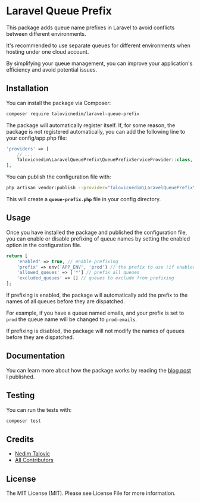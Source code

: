# Laravel Queue Prefix

This package adds queue name prefixes in Laravel to avoid conflicts between different environments. 

It's recommended to use separate queues for different environments when hosting under one cloud account. 

By simplifying your queue management, you can improve your application's efficiency and avoid potential issues.

## Installation

You can install the package via Composer:

```bash
composer require talovicnedim/laravel-queue-prefix
```

The package will automatically register itself. If, for some reason, the package is not registered automatically, you can add the following line to your config/app.php file:
```php
'providers' => [
    // ...
    Talovicnedim\LaravelQueuePrefix\QueuePrefixServiceProvider::class,
],
```


You can publish the configuration file with:

```bash
php artisan vendor:publish --provider="Talovicnedim\LaravelQueuePrefix\QueuePrefixServiceProvider"
```

This will create a **`queue-prefix.php`** file in your config directory.

## Usage

Once you have installed the package and published the configuration file, you can enable or disable prefixing of queue names by setting the enabled option in the configuration file.

```php
return [
    'enabled' => true, // enable prefixing
    'prefix' => env('APP_ENV', 'prod') // the prefix to use (if enabled)
    'allowed_queues' => ['*'] // prefix all queues
    'excluded_queues' => [] // queues to exclude from prefixing
];
```

If prefixing is enabled, the package will automatically add the prefix to the names of all queues before they are dispatched.

For example, if you have a queue named emails, and your prefix is set to `prod` the queue name will be changed to `prod-emails`.

If prefixing is disabled, the package will not modify the names of queues before they are dispatched.

## Documentation

You can learn more about how the package works by reading the [blog post](https://nedimtalovic.dev/laravel-queue-prefix) I published.

## Testing

You can run the tests with:

```bash
composer test
```

## Credits

* [Nedim Talovic](https://github.com/talovicnedim) 
* [All Contributors](https://github.com/talovicnedim/laravel-queue-prefix/graphs/contributors)

## License

The MIT License (MIT). Please see License File for more information.
    



